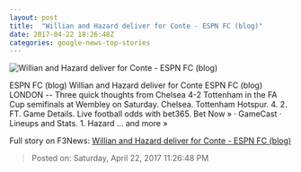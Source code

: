 ```yaml
---
layout: post
title:  "Willian and Hazard deliver for Conte - ESPN FC (blog)"
date: 2017-04-22 18:26:48Z
categories: google-news-top-stories
---
```


![Willian and Hazard deliver for Conte - ESPN FC (blog)](http://a.espncdn.com/combiner/i/?img=/photo/2017/0422/r202107_1296x729_16-9.jpg&site=espnfc)

ESPN FC (blog) Willian and Hazard deliver for Conte ESPN FC (blog) LONDON -- Three quick thoughts from Chelsea 4-2 Tottenham in the FA Cup semifinals at Wembley on Saturday. Chelsea. Tottenham Hotspur. 4. 2. FT. Game Details. Live football odds with bet365. Bet Now » · GameCast · Lineups and Stats. 1. Hazard ... and more »


Full story on F3News: [Willian and Hazard deliver for Conte - ESPN FC (blog)](http://www.f3nws.com/n/4dDkT)

> Posted on: Saturday, April 22, 2017 11:26:48 PM
